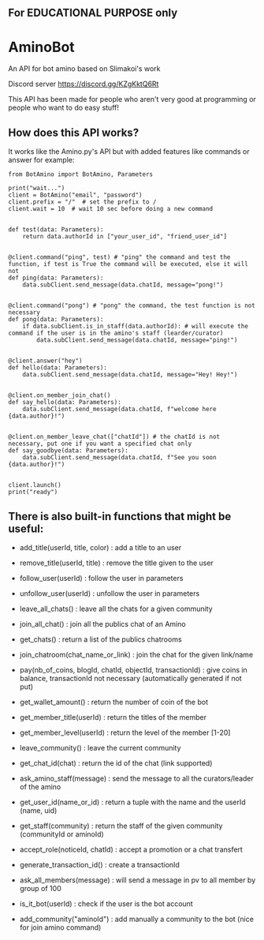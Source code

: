 ## For EDUCATIONAL PURPOSE only

# AminoBot
An API for bot amino based on Slimakoi's work

Discord server https://discord.gg/KZgKktQ6Rt

This API has been made for people who aren't very good at programming or people who want to do easy stuff!

## How does this API works?

It works like the Amino.py's API but with added features like commands or answer
for example:

```python3
from BotAmino import BotAmino, Parameters

print("wait...")
client = BotAmino("email", "password")
client.prefix = "/"  # set the prefix to /
client.wait = 10  # wait 10 sec before doing a new command


def test(data: Parameters):
    return data.authorId in ["your_user_id", "friend_user_id"]


@client.command("ping", test) # "ping" the command and test the function, if test is True the command will be executed, else it will not
def ping(data: Parameters):
    data.subClient.send_message(data.chatId, message="pong!")


@client.command("pong") # "pong" the command, the test function is not necessary
def pong(data: Parameters):
    if data.subClient.is_in_staff(data.authorId): # will execute the command if the user is in the amino's staff (learder/curator)
        data.subClient.send_message(data.chatId, message="ping!")


@client.answer("hey")
def hello(data: Parameters):
    data.subClient.send_message(data.chatId, message="Hey! Hey!")


@client.on_member_join_chat()
def say_hello(data: Parameters):
    data.subClient.send_message(data.chatId, f"welcome here {data.author}!")


@client.on_member_leave_chat(["chatId"]) # the chatId is not necessary, put one if you want a specified chat only
def say_goodbye(data: Parameters):
    data.subClient.send_message(data.chatId, f"See you soon {data.author}!")


client.launch()
print("ready")
```

## There is also built-in functions that might be useful:

- add_title(userId, title, color) : add a title to an user

- remove_title(userId, title) : remove the title given to the user

- follow_user(userId) : follow the user in parameters

- unfollow_user(userId) : unfollow the user in parameters

- leave_all_chats() : leave all the chats for a given community

- join_all_chat() : join all the publics chat of an Amino

- get_chats() : return a list of the publics chatrooms

- join_chatroom(chat_name_or_link) : join the chat for the given link/name

- pay(nb_of_coins, blogId, chatId, objectId, transactionId) : give coins in balance, transactionId not necessary (automatically generated if not put)

- get_wallet_amount() : return the number of coin of the bot

- get_member_title(userId) : return the titles of the member

- get_member_level(userId) : return the level of the member [1-20]

- leave_community() : leave the current community

- get_chat_id(chat) : return the id of the chat (link supported)

- ask_amino_staff(message) : send the message to all the curators/leader of the amino

- get_user_id(name_or_id) : return a tuple with the name and the userId (name, uid)

- get_staff(community) : return the staff of the given community (communityId or aminoId)

- accept_role(noticeId, chatId) : accept a promotion or a chat transfert

- generate_transaction_id() : create a transactionId

- ask_all_members(message) : will send a message in pv to all member by group of 100

- is_it_bot(userId) : check if the user is the bot account

- add_community("aminoId") : add manually a community to the bot (nice for join amino command)
